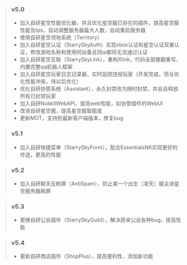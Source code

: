 > ### v5.0
> - 加入自研星空性能优化器，并且优化星空服已存在的插件，提高星空服性能及tps。自动调整服务器最大人数，自动重启服务器
> - 使用自研星空领地系统（Territory）
> - 加入自研星空认证（StarrySkyAuth）实现xbox认证和星空认证双重认证，修改游戏名称和使用同设备且同ip都将无法通过认证
> - 加入自研星空互联（StarrySkyLink），重构Xlink，代码全部推翻重写，内置完整qq机器人框架
> - 加入自研星空玩家日志记录器，实时监控违规玩家（开发完成，但与优化性能冲突，待以后优化）
> - 优化自研协管系统（Assistant），永久封禁改为限时封禁，并且会释放所有已封禁玩家
> - 加入自研NukkitWebAPI，提高web性能，如协管插件的WebUI
> - 改进自研星空酱，提高星空服智能度
> - 更新MOT，支持到最新客户端版本，修复bug

> ### v5.1
> - 加入自研快捷菜单（StarrySkyForm），配合EssentialsNK实现更好的传送，更高的性能

> ### v5.2
> - 加入自研聊天反刷屏（AntiSpam），防止某一个出生（凌天）服主进星空服务器刷屏

> ### v5.3
> - 更换自研公会插件（StarrySkyGuild），解决原来公会各种bug，提高性能

> ### v5.4
> - 更新自研商店插件（ShopPlus），提高便利性，添加新功能


